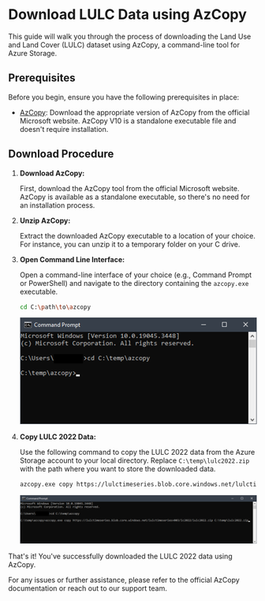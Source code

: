 # Download LULC Data using AzCopy

This guide will walk you through the process of downloading the Land Use and Land Cover (LULC) dataset using AzCopy, a command-line tool for Azure Storage.

## Prerequisites

Before you begin, ensure you have the following prerequisites in place:

- [AzCopy](https://learn.microsoft.com/en-us/azure/storage/common/storage-use-azcopy-v10): Download the appropriate version of AzCopy from the official Microsoft website. AzCopy V10 is a standalone executable file and doesn't require installation.

## Download Procedure

1. **Download AzCopy:**

    First, download the AzCopy tool from the official Microsoft website. AzCopy is available as a standalone executable, so there's no need for an installation process.

2. **Unzip AzCopy:**

    Extract the downloaded AzCopy executable to a location of your choice. For instance, you can unzip it to a temporary folder on your C drive.

3. **Open Command Line Interface:**

    Open a command-line interface of your choice (e.g., Command Prompt or PowerShell) and navigate to the directory containing the `azcopy.exe` executable.

    ```bash
    cd C:\path\to\azcopy
    ```

    ![Change Directory](./screenshot1.png)

4. **Copy LULC 2022 Data:**

    Use the following command to copy the LULC 2022 data from the Azure Storage account to your local directory. Replace `C:\temp\lulc2022.zip` with the path where you want to store the downloaded data.

    ```bash
    azcopy.exe copy https://lulctimeseries.blob.core.windows.net/lulctimeseriesv003/lc2022/lulc2022.zip C:\temp\lulc2022.zip
    ```

    ![AzCopy Copy](./screenshot2.png)

That's it! You've successfully downloaded the LULC 2022 data using AzCopy.

For any issues or further assistance, please refer to the official AzCopy documentation or reach out to our support team.